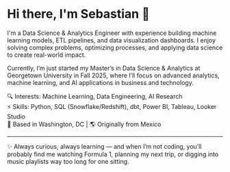 # Hi there, I'm Sebastian 👋

I'm a Data Science & Analytics Engineer with experience building machine learning models, ETL pipelines, and data visualization dashboards. I enjoy solving complex problems, optimizing processes, and applying data science to create real-world impact.  

Currently, I’m just started my Master’s in Data Science & Analytics at Georgetown University in Fall 2025, where I’ll focus on advanced analytics, machine learning, and AI applications in business and technology.  

🔍 Interests: Machine Learning, Data Engineering, AI Research  
⚡ Skills: Python, SQL (Snowflake/Redshift), dbt, Power BI, Tableau, Looker Studio  
📍 Based in Washington, DC | 🌎 Originally from Mexico  

---

✨ Always curious, always learning — and when I’m not coding, you’ll probably find me watching Formula 1, planning my next trip, or digging into music playlists way too long for one sitting.
